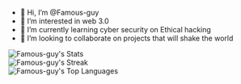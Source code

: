 - 👋 Hi, I’m @Famous-guy
- 👀 I’m interested in web 3.0
- 🌱 I’m currently learning cyber security on Ethical hacking
- 💞️ I’m looking to collaborate on projects that will shake the world
<!--- 📫 How to reach me ...

<!---
Famous-guy/Famous-guy is a ✨ special ✨ repository because its `README.md` (this file) appears on your GitHub profile.
You can click the Preview link to take a look at your changes.
--->
![Famous-guy's Stats](https://github-readme-stats.vercel.app/api?username=Famous-guy&theme=darcula&show_icons=true&hide_border=true&count_private=true)
<br>
![Famous-guy's Streak](https://github-readme-streak-stats.herokuapp.com/?user=Famous-guy&theme=darcula&hide_border=true)
<br>
![Famous-guy's Top Languages](https://github-readme-stats.vercel.app/api/top-langs/?username=Famous-guy&theme=darcula&show_icons=true&hide_border=true&layout=compact)
